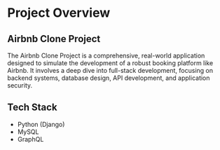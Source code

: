 # Project Overview

## Airbnb Clone Project 
The Airbnb Clone Project is a comprehensive, real-world application designed to simulate the development of a robust booking platform like Airbnb. It involves a deep dive into full-stack development, focusing on backend systems, database design, API development, and application security.


## Tech Stack
* Python (Django)
* MySQL
* GraphQL
